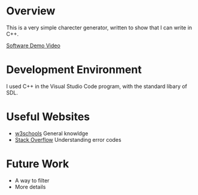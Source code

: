 # Overview

This is a very simple charecter generator, written to show that I can write in C++.

[Software Demo Video](https://youtu.be/BjrOFWgD7SA)

# Development Environment

I used C++ in the Visual Studio Code program, with the standard libary of SDL.

# Useful Websites

- [w3schools](https://www.w3schools.com/)
    General knowldge
- [Stack Overflow](https://stackoverflow.com/)
    Understanding error codes

# Future Work

- A way to filter
- More details
